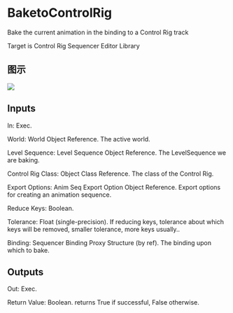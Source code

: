 # BaketoControlRig

Bake the current animation in the binding to a Control Rig track

Target is Control Rig Sequencer Editor Library

## 图示

![]($-20221218-18521807.png)

## Inputs

In: Exec.

World: World Object Reference. The active world.

Level Sequence: Level Sequence Object Reference. The LevelSequence we are baking.

Control Rig Class: Object Class Reference. The class of the Control Rig.

Export Options: Anim Seq Export Option Object Reference. Export options for creating an animation sequence.

Reduce Keys: Boolean.

Tolerance: Float (single-precision). If reducing keys, tolerance about which keys will be removed, smaller tolerance, more keys usually..

Binding: Sequencer Binding Proxy Structure (by ref). The binding upon which to bake.  

## Outputs

Out: Exec.

Return Value: Boolean. returns True if successful, False otherwise.

